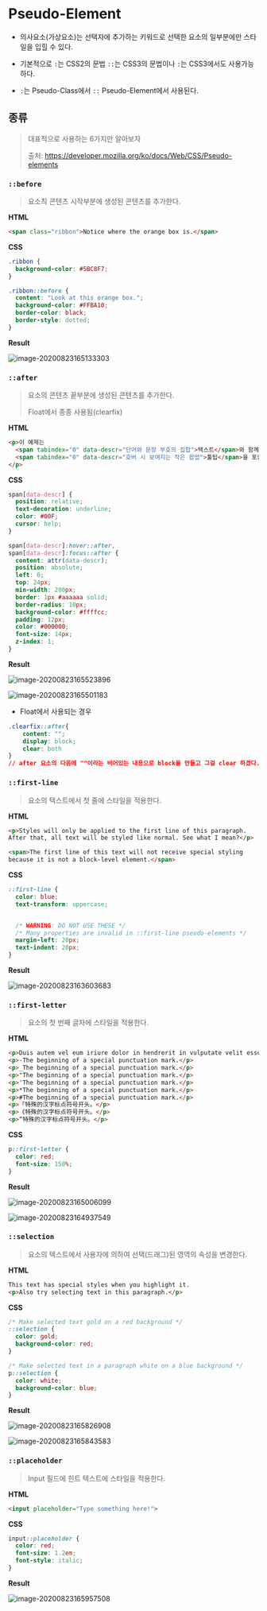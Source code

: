 # Pseudo-Element

- 의사요소(가상요소)는 선택자에 추가하는 키워드로 선택한 요소의 일부분에만 스타일을 입힐 수 있다.

- 기본적으로 `:`는 CSS2의 문법 `::`는 CSS3의 문법이나 `:`는 CSS3에서도 사용가능하다.

- `:`는 Pseudo-Class에서 `::` Pseudo-Element에서 사용된다.

## 종류

> 대표적으로 사용하는 6가지만 알아보자
>
> 출처: https://developer.mozilla.org/ko/docs/Web/CSS/Pseudo-elements

### `::before`

> 요소츼 콘텐츠 시작부분에 생성된 콘텐츠를 추가한다.

**HTML**

```html
<span class="ribbon">Notice where the orange box is.</span>
```

**CSS**

```css
.ribbon {
  background-color: #5BC8F7;
}

.ribbon::before {
  content: "Look at this orange box.";
  background-color: #FFBA10;
  border-color: black;
  border-style: dotted;
}
```

**Result**

![image-20200823165133303](Pseudo-Element.assets/image-20200823165133303.png)

### `::after`

> 요소의 콘텐츠 끝부분에 생성된 콘텐츠를 추가한다.
>
> Float에서 종종 사용됨(clearfix)

**HTML**

```html
<p>이 예제는
  <span tabindex="0" data-descr="단어와 문장 부호의 집합">텍스트</span>와 함께 약간의
  <span tabindex="0" data-descr="호버 시 보여지는 작은 팝업">툴팁</span>을 포함합니다.
</p>
```

**CSS**

```css
span[data-descr] {
  position: relative;
  text-decoration: underline;
  color: #00F;
  cursor: help;
}

span[data-descr]:hover::after,
span[data-descr]:focus::after {
  content: attr(data-descr);
  position: absolute;
  left: 0;
  top: 24px;
  min-width: 200px;
  border: 1px #aaaaaa solid;
  border-radius: 10px;
  background-color: #ffffcc;
  padding: 12px;
  color: #000000;
  font-size: 14px;
  z-index: 1;
}
```

**Result**

![image-20200823165523896](Pseudo-Element.assets/image-20200823165523896.png)

![image-20200823165501183](Pseudo-Element.assets/image-20200823165501183.png)



- Float에서 사용되는 경우

```css
.clearfix::after{
	content: "";
	display: block;
	clear: both
}
// after 요소의 다음에 ""이라는 비어있는 내용으로 block을 만들고 그걸 clear 하겠다.
```





### `::first-line`

> 요소의 텍스트에서 첫 줄에 스타일을 적용한다.

**HTML**

```html
<p>Styles will only be applied to the first line of this paragraph.
After that, all text will be styled like normal. See what I mean?</p>

<span>The first line of this text will not receive special styling
because it is not a block-level element.</span>
```

**CSS**

```css
::first-line {
  color: blue;
  text-transform: uppercase;


  /* WARNING: DO NOT USE THESE */
  /* Many properties are invalid in ::first-line pseudo-elements */
  margin-left: 20px;
  text-indent: 20px;
}
```

**Result**

![image-20200823163603683](Pseudo-Element.assets/image-20200823163603683.png)



### `::first-letter`

> 요소의 첫 번째 글자에 스타일을 적용한다.

**HTML**

```html
<p>Duis autem vel eum iriure dolor in hendrerit in vulputate velit esse molestie consequat.</p>
<p>-The beginning of a special punctuation mark.</p>
<p>_The beginning of a special punctuation mark.</p>
<p>"The beginning of a special punctuation mark.</p>
<p>'The beginning of a special punctuation mark.</p>
<p>*The beginning of a special punctuation mark.</p>
<p>#The beginning of a special punctuation mark.</p>
<p>「特殊的汉字标点符号开头。</p>
<p>《特殊的汉字标点符号开头。</p>
<p>“特殊的汉字标点符号开头。</p>
```

**CSS**

```css
p::first-letter {
  color: red;
  font-size: 150%;
}
```

**Result**

![image-20200823165006099](Pseudo-Element.assets/image-20200823165006099.png)

![image-20200823164937549](Pseudo-Element.assets/image-20200823164937549.png)

### `::selection`

> 요소의 텍스트에서 사용자에 의하여 선택(드래그)된 영역의 속성을 변경한다.

**HTML**

```html
This text has special styles when you highlight it.
<p>Also try selecting text in this paragraph.</p>
```

**CSS**

```css
/* Make selected text gold on a red background */
::selection {
  color: gold;
  background-color: red;
} 

/* Make selected text in a paragraph white on a blue background */
p::selection {
  color: white;
  background-color: blue;
}
```

**Result**

![image-20200823165826908](Pseudo-Element.assets/image-20200823165826908.png)

![image-20200823165843583](Pseudo-Element.assets/image-20200823165843583.png)

### `::placeholder`

> Input 필드에 힌트 텍스트에 스타일을 적용한다.

**HTML**

```html
<input placeholder="Type something here!">
```

**CSS**

```css
input::placeholder {
  color: red;
  font-size: 1.2em;
  font-style: italic;
}
```

**Result**

![image-20200823165957508](Pseudo-Element.assets/image-20200823165957508.png)